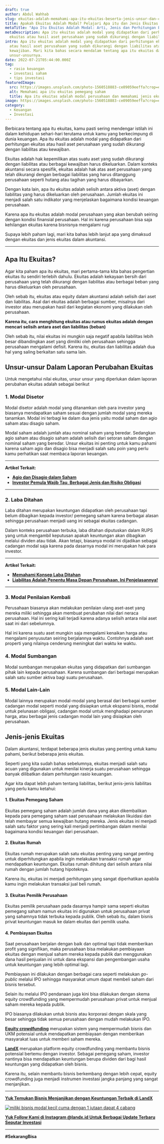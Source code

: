 ```yaml
---
draft: true
author: Abdul Wahhab
slug: ekuitas-adalah-memahami-apa-itu-ekuitas-beserta-jenis-unsur-dan-contohnya
title: Apakah Ekuitas Adalah Modal? Pelajari Apa itu dan Jenis Ekuitas
metaTitle: "Apa Itu Ekuitas Adalah Modal: Arti, Jenis dan Perhitungan Ekuitas"
metaDescription: Apa itu ekuitas adalah modal yang didapatkan dari perhitungan
  ekuitas atau hasil aset perusahaan yang sudah dikurangi dengan liabilitas.
intro: Apa itu ekuitas adalah modal yang didapatkan dari perhitungan ekuitas
  atau hasil aset perusahaan yang sudah dikurangi dengan liabilitas atau
  kewajiban. Mari kita bahas secara mendalam tentang apa itu ekuitas dan
  unsur-unsurnya.
date: 2022-07-21T05:44:00.000Z
tag:
  - rasio keuangan
  - investasi saham
  - tips investasi
featuredImage:
  src: https://images.unsplash.com/photo-1560518883-ce09059eeffa?crop=entropy&cs=tinysrgb&fit=max&fm=jpg&ixid=MnwxMTc3M3wwfDF8c2VhcmNofDEwfHxpbnZlc3RtZW50fGVufDB8fHx8MTY0MDE0ODgzMA&ixlib=rb-1.2.1&q=80&w=1080
  alt: Memahami apa itu ekuitas pemegang saham
  title: Apa itu ekuitas adalah modal perusahaan dan memahami jenis ekuitas
image: https://images.unsplash.com/photo-1560518883-ce09059eeffa?crop=entropy&cs=tinysrgb&fit=max&fm=jpg&ixid=MnwxMTc3M3wwfDF8c2VhcmNofDEwfHxpbnZlc3RtZW50fGVufDB8fHx8MTY0MDE0ODgzMA&ixlib=rb-1.2.1&q=80&w=1080
category:
  - Keuangan
  - Investasi
---
```

Berbicara tentang apa itu ekuitas, kamu pasti sering mendengar istilah ini dalam kehidupan sehari-hari terutama untuk kamu yang berkecimpung di dunia keuangan. Apa itu ekuitas adalah modal yang didapatkan dari perhitungan ekuitas atau hasil aset perusahaan yang sudah dikurangi dengan liabilitas atau kewajiban.

Ekuitas adalah hak kepemilikan atas suatu aset yang sudah dikurangi dengan liabilitas atau berbagai kewajiban harus dikeluarkan. Dalam konteks akuntansi secara spesifik, ekuitas adalah hak atas aset perusahaan yang telah dikurangi dengan berbagai liabilitas yang harus ditanggung perusahaan seperti hutang atau tagihan yang harus dibayarkan. 

Dengan kata lain, apa itu ekuitas adalah selisih antara aktiva (aset) dengan liabilitas yang harus dikeluarkan oleh perusahaan. Jumlah ekuitas ini menjadi salah satu indikator yang menjelaskan bagaimana kondisi keuangan perusahaan. 

Karena apa itu ekuitas adalah modal perusahaan yang akan berubah seiring dengan kondisi finansial perusahaan. Hal ini karena perusahaan bisa saja kehilangan ekuitas karena bisnisnya mengalami rugi 

Supaya lebih paham lagi, mari kita bahas lebih lanjut apa yang dimaksud dengan ekuitas dan jenis ekuitas dalam akuntansi.

- - -

## Apa Itu Ekuitas?

Agar kita paham apa itu ekuitas, mari pertama-tama kita bahas pengertian ekuitas itu sendiri terlebih dahulu. Ekuitas adalah kekayaan bersih dari perusahaan yang telah dikurangi dengan liabilitas atau berbagai beban yang harus dikeluarkan oleh perusahaan. 

Oleh sebab itu, ekuitas atau equity dalam akuntansi adalah selisih dari aset dan liabilitas. Asal dari ekuitas adalah berbagai sumber, misalnya dari investor atau merupakan hasil dari kegiatan ekonomi yang dilakukan oleh perusahaan. 

**Karena itu, cara menghitung ekuitas atau rumus ekuitas adalah dengan mencari selisih antara aset dan liabilitas (beban)**



Oleh sebab itu, nilai ekuitas ini mungkin saja negatif apabila liabilitas lebih besar dibandingkan aset yang dimiliki oleh perusahaan sehingga perusahaan mengalami defisit. Karena itu, ekuitas dan liabilitas adalah dua hal yang saling berkaitan satu sama lain. 

## Unsur-unsur Dalam Laporan Perubahan Ekuitas

Untuk mengetahui nilai ekuitas, unsur unsur yang diperlukan dalam laporan perubahan ekuitas adalah sebagai berikut

### 1. Modal Disetor

Modal disetor adalah modal yang ditanamkan oleh para investor yang biasanya mendapatkan saham sesuai dengan jumlah modal yang mereka tanamkan. Modal ini terbagi ke dalam dua jenis yaitu modal saham dan agio saham atau disagio saham.

Modal saham adalah jumlah atau nominal saham yang beredar. Sedangkan agio saham atau disagio saham adalah selisih dari setoran saham dengan nominal saham yang beredar. Unsur ekuitas ini penting untuk kamu pahami karena saham agio dan disagio bisa menjadi salah satu poin yang perlu kamu perhatikan saat membaca laporan keuangan.



- - -

**Artikel Terkait:**

* **[Agio dan Disagio dalam Saham](https://landx.id/blog/kenali-apa-itu-agio-saham-dalam-investasi/)**
* **[Investor Pemula Wajib Tau, Berbagai Jenis dan Risiko Obligasi](https://landx.id/blog/apa-itu-obligasi/)**

- - -

### 2. Laba Ditahan

Laba ditahan merupakan keuntungan didapatkan oleh perusahaan tapi belum dibagikan kepada investor/ pemegang saham karena berbagai alasan sehingga perusahaan menjadi uang ini sebagai ekuitas cadangan.

Dalam konteks perusahaan terbuka, laba ditahan diputuskan dalam RUPS yang untuk mengambil keputusan apakah keuntungan akan dibagikan melalui dividen atau tidak. Akan tetapi, biasanya modal ini dijadikan sebagai cadangan modal saja karena pada dasarnya modal ini merupakan hak para investor.



- - -

**Artikel Terkait:**

* **[Memahami Konsep Laba Ditahan](https://landx.id/blog/beda-antara-laba-ditahan-dan-laba-tahun-berjalan/)**
* **[Liabilitas Adalah Penentu Masa Depan Perusahaan, Ini Penjelasannya](https://landx.id/blog/liabilitas-adalah-penentu-masa-depan-perusahaan-ini-penjelasannya/)[!](https://landx.id/blog/liabilitas-adalah-penentu-masa-depan-perusahaan-ini-penjelasannya/)**

- - -

### 3. Modal Penilaian Kembali

Perusahaan biasanya akan melakukan penilaian ulang aset-aset yang mereka miliki sehingga akan membuat perubahan nilai dari neraca perusahaan. Hal ini sering kali terjadi karena adanya selisih antara nilai aset saat ini dari sebelumnya.

Hal ini karena suatu aset mungkin saja mengalami kenaikan harga atau mengalami penyusutan seiring berjalannya waktu. Contohnya adalah aset properti yang nilainya cenderung meningkat dari waktu ke waktu.

### 4. Modal Sumbangan

Modal sumbangan merupakan ekuitas yang didapatkan dari sumbangan pihak lain kepada perusahaan. Karena sumbangan dari berbagai merupakan salah satu sumber aktiva bagi suatu perusahaan.

### 5. Modal Lain-Lain

Modal lainnya merupakan modal-modal yang berasal dari berbagai sumber cadangan modal seperti modal yang disiapkan untuk ekspansi bisnis, modal untuk pelunasan obligasi, cadangan modal untuk menghadapi penurunan harga, atau berbagai jenis cadangan modal lain yang disiapkan oleh perusahaan.

## Jenis-jenis Ekuitas

Dalam akuntansi, terdapat beberapa jenis ekuitas yang penting untuk kamu pahami, berikut beberapa jenis ekuitas. 

Seperti yang kita sudah bahas sebelumnya, ekuitas menjadi salah satu acuan yang digunakan untuk menilai kinerja suatu perusahaan sehingga banyak dilibatkan dalam perhitungan rasio keuangan.

Agar kita dapat lebih paham tentang liabilitas, berikut jenis-jenis liabilitas yang perlu kamu ketahui:

#### 1. Ekuitas Pemegang Saham

Ekuitas pemegang saham adalah jumlah dana yang akan dikembalikan kepada para pemegang saham saat perusahaan melakukan likuidasi dan telah membayar semua kewajiban hutang mereka. Jenis ekuitas ini menjadi salah satu faktor yang sering kali menjadi pertimbangan dalam menilai bagaimana kondisi keuangan dari perusahaan.

#### 2. Ekuitas Rumah

Ekuitas rumah merupakan salah satu ekuitas penting yang sangat penting untuk diperhitungkan apabila ingin melakukan transaksi rumah agar mendapatkan keuntungan. Ekuitas rumah dihitung dari selisih antara nilai rumah dengan jumlah hutang hipoteknya.

Karena itu, ekuitas ini menjadi perhitungan yang sangat diperhatikan apabila kamu ingin melakukan transaksi jual beli rumah.

#### 3. Ekuitas Pemilik Perusahaan

Ekuitas pemilik perusahaan pada dasarnya hampir sama seperti ekuitas pemegang saham namun ekuitas ini digunakan untuk perusahaan privat yang sahamnya tidak terbuka kepada publik. Oleh sebab itu, dalam bisnis privat keuntungan masuk ke dalam ekuitas dari pemilik usaha.

#### 4. Pembiayaan Ekuitas

Saat perusahaan berjalan dengan baik dan optimal tapi tidak memberikan profit yang signifikan, maka perusahaan bisa melakukan pembiayaan ekuitas dengan menjual saham mereka kepada publik dan menggunakan dana hasil penjualan ini untuk dana ekspansi dan pengembangan usaha untuk keuntungan yang lebih optimal lagi.

Pembiayaan ini dilakukan dengan berbagai cara seperti melakukan *go-public* melalui IPO sehingga masyarakat umum dapat membeli saham dari bisnis tersebut.

Selain itu melalui IPO pendanaan juga kini bisa dilakukan dengan skema equity crowdfunding yang mempermudah perusahaan privat untuk menjual saham mereka kepada publik.

IPO biasanya dilakukan untuk bisnis atau korporasi dengan skala yang besar sehingga tidak semua perusahaan dengan mudah melakukan IPO.

**[Equity crowdfunding](https://landx.id/)** merupakan sistem yang mempermudah bisnis dan UKM potensial untuk mendapatkan pembiayaan dengan memberikan masyarakat luas untuk memberi saham mereka.

**[LandX](https://landx.id/)**  merupakan platform equity crowdfunding yang membantu bisnis potensial bertemu dengan investor. Sebagai pemegang saham, investor nantinya bisa mendapatkan keuntungan berupa dividen dari bagi hasil keuntungan yang didapatkan oleh bisnis.

Karena itu, selain membantu bisnis berkembang dengan lebih cepat, equity crowdfunding juga menjadi instrumen investasi jangka panjang yang sangat menjanjikan.

- - -

**[Yuk Temukan Bisnis Menjanjikan dengan Keuntungan Terbaik di LandX](https://landx.id/project/?utm_source=Blog&utm_medium=organic+keyword&utm_campaign=blog&utm_id=Blog)**

[![miliki bisnis modal kecil cuma dengan 1 jutaan dapat 4 cabang ](https://accountgram-production.sfo2.cdn.digitaloceanspaces.com/landx_ghost/2021/11/jadi-owner-bisnis-hanya-1-jutaan-dengan-cuan-yang-sangat-menjanjikan.png)](https://landx.id/project/?utm_source=Blog&utm_medium=organic+keyword&utm_campaign=blog&utm_id=Blog)

**[Yuk Follow Kami di Instagram @landx.id Untuk Berbagai Update Terbaru Seputar Investasi](https://www.instagram.com/landx.id/?utm_medium=copy_link)**

- - -

**\#SekarangBisa**